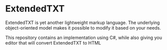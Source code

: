 # ExtendedTXT

ExtendedTXT is yet another lightweight markup language.
The underlying object-oriented model makes it possible to modify it based on your needs.

This repository contains an implementation using C#, while also giving you editor that will convert ExtendedTXT to HTML
